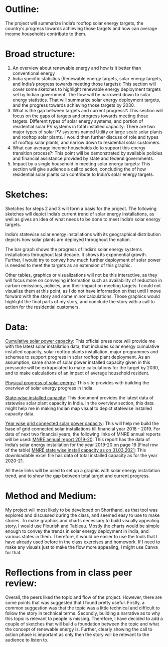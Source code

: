 # Outline: 

The project will summarize India’s rooftop solar energy targets, the country’s progress towards achieving those targets and how can average income households contribute to them.

# Broad structure:

1. An overview about renewable energy and how is it better than conventional energy
2. India specific statistics (Renewable energy targets, solar energy targets, and India’s progress towards meeting those targets): This section will cover some sketches to highlight renewable energy deployment targets set by Indian government. The flow will be narrowed down to solar energy statistics. That will summarize solar energy deployment targets, and the progress towards achieving those targets by 2030. 
3. What is the gap between targets and current progress?: This section will focus on the gaps of targets and progress towards meeting those targets. 
Different types of solar energy systems, and portion of residential solar PV systems in total installed capacity: There are two major types of solar PV systems named Utility or large scale solar plants and rooftop solar plants. I would then further discuss of role and types of rooftop solar plants, and narrow down to residential solar customers.
4. What can average income households do to support this energy transition process?: This point will be demonstrated by available policies and financial assistance provided by state and federal governments.
5. Impact by a single household in meeting solar energy targets: This section will give audience a call to action, concluding the of how residential solar plants can contribute to India’s solar energy targets.


# Sketches:

Sketches for steps 2 and 3 will form a basis for the project. The following sketches will depict India’s current trend of solar energy installations, as well as gives an idea of what needs to be done to meet India’s solar energy targets.

India’s statewise solar energy installations with its geographical distribution depicts how solar plants are deployed throughout the nation. 


The bar graph shows the progress of India’s solar energy systems installations throughout last decade. It shows its exponential growth. Further, I would try to convey how much further deployment of solar power is needed to meet the targets as an extension of this graphic. 


Other tables, graphics or visualizations will not be this interactive, as they will focus more on conveying information such as availability of reduction in carbon emissions, policies, and their impact on meeting targets. I could not visualize them at this point, as I do not have information on that until I move forward with the story and some minor calculations. Those graphics would highlight the final parts of my story, and conclude the story with a call to action for the residential customers.


# Data:

[Cumulative solar power capacity](https://pib.gov.in/PressReleaseIframePage.aspx?PRID=1785808): This official press note will provide me with the latest solar installation data, that includes solar energy cumulative installed capacity, solar rooftop plants installation, major programmes and schemes to support progress in solar rooftop plant deployment. As an assumption, same share of solar power installed capacity given in this pressnote will be extrapolated to make calculations for the target by 2030, and to make calculations of an impact of average household resident.


[Physical progress of solar energy](https://mnre.gov.in/the-ministry/physical-progress): This site provides with building the overview of solar energy progress in India

[State-wise installed capacity](https://mnre.gov.in/img/documents/uploads/file_s-1662966593443.pdf): This document provides the latest data of statewise solar plant capacity in India. In the overview section, this data might help me in making Indian map visual to depict statewise installed capacity data.

[Year wise grid connected solar power capacity](https://mnre.gov.in/solar/solar-ongrid): This will help me build the base of grid connected solar installations till financial year 2018 - 2019. For data of next two financial years, the following links of MNRE annual reports will be used:
[MNRE annual report 2019-20](https://mnre.gov.in/img/documents/uploads/file_f-1597797108502.pdf): This report has the data of India’s solar energy installation for the year 2019-20 on page 19 (Final row of the table)
[MNRE state wise install capacity as on 31.03.2021](https://mnre.gov.in/img/documents/uploads/file_s-1623220533952.xlsx): This downloadable excel file has data of total installed capacity as for the year 2020-21.

All these links will be used to set up a graphic with solar energy installation trend, and to show the gap between total target and current progress.


# Method and Medium:

My project will most likely to be developed on Shorthand, as that tool was explored and discussed during the class, and seemed easy to use to make stories. To make graphics and charts necessary to build visually appealing story, I would use Flourish and Tableau. Mostly the charts would be simple enough to convey the trends in solar energy deployment in India, and various states in them. Therefore, it would be easier to use the tools that I have already used before in the class exercises and homework. If I need to make any visuals just to make the flow more appealing, I might use Canva for that. 

# Reflections from in class peer review:

Overall, the peers liked the topic and flow of the project. However, there are some points that was suggested that I found pretty useful. Firstly, a common suggestion was that the topic was a little technical and difficult to follow the story in technical terms. Secondly, building a narrative as to why this topic is relevant to people is missing. Therefore, I have decided to add a couple of sketches that will build a foundation between the topic and what the concept of renewable energy is. Further, clearly showing the call to action phase is important as only then the story will be relevant to the audience to listen to.



